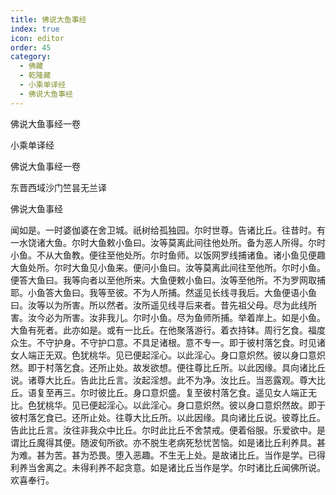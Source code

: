 ```yaml
---
title: 佛说大鱼事经
index: true
icon: editor
order: 45
category:
  - 佛藏
  - 乾隆藏
  - 小乘单译经
  - 佛说大鱼事经
---
```


佛说大鱼事经一卷  

小乘单译经  

佛说大鱼事经一卷  

东晋西域沙门竺昙无兰译  

佛说大鱼事经  

闻如是。一时婆伽婆在舍卫城。祇树给孤独园。尔时世尊。告诸比丘。往昔时。有一水饶诸大鱼。尔时大鱼敕小鱼曰。汝等莫离此间往他处所。备为恶人所得。尔时小鱼。不从大鱼教。便往至他处所。尔时鱼师。以饭网罗线捕诸鱼。诸小鱼见便趣大鱼处所。尔时大鱼见小鱼来。便问小鱼曰。汝等莫离此间往至他所。尔时小鱼。便答大鱼曰。我等向者以至他所来。大鱼便敕小鱼曰。汝等至他所。不为罗网取捕耶。小鱼答大鱼曰。我等至彼。不为人所捕。然遥见长线寻我后。大鱼便语小鱼曰。汝等以为所害。所以然者。汝所遥见线寻后来者。昔先祖父母。尽为此线所害。汝今必为所害。汝非我儿。尔时小鱼。尽为鱼师所捕。举着岸上。如是小鱼。大鱼有死者。此亦如是。或有一比丘。在他聚落游行。着衣持钵。周行乞食。福度众生。不守护身。不守护口意。不具足诸根。意不专一。即于彼村落乞食。时见诸女人端正无双。色犹桃华。见已便起淫心。以此淫心。身口意炽然。彼以身口意炽然。即于村落乞食。还所止处。故发欲想。便往尊比丘所。以此因缘。具向诸比丘说。诸尊大比丘。告此比丘言。汝起淫想。此不为净。汝比丘。当恶露观。尊大比丘。语复至再三。尔时彼比丘。身口意炽盛。复至彼村落乞食。遥见女人端正无比。色犹桃华。见已便起淫心。以此淫心。身口意炽然。彼以身口意炽然故。即于彼村落乞食已。还所止处。往尊大比丘所。以此因缘。具向诸比丘说。彼尊比丘。告此比丘言。汝往非我众中比丘。尔时此比丘不舍禁戒。便着俗服。乐爱欲中。是谓比丘魔得其便。随波旬所欲。亦不脱生老病死愁忧苦恼。如是诸比丘利养具。甚为难。甚为苦。甚为恐畏。堕入恶趣。不生无上处。是故诸比丘。当作是学。已得利养当舍离之。未得利养不起贪意。如是诸比丘当作是学。尔时诸比丘闻佛所说。欢喜奉行。  
